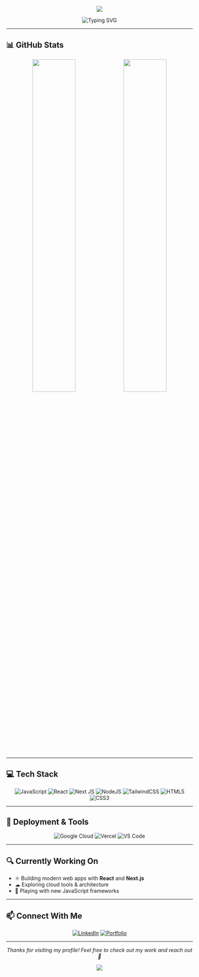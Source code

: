 <!-- Banner -->
<p align="center">
  <img src="https://capsule-render.vercel.app/api?type=waving&color=6e40c9&height=200&section=header&text=Christopher%20Vargas&fontSize=45&fontColor=ffffff&animation=fadeIn" />
</p>

<div align="center">

![Typing SVG](https://readme-typing-svg.herokuapp.com?font=Fira+Code&size=24&pause=1000&color=F7F7F7&center=true&vCenter=true&width=600&lines=Hi+there%2C+I'm+Christopher!;Full-Stack+Developer+%F0%9F%92%BB;React+%2B+Next.js+Enthusiast!;Always+Learning+%E2%9C%A8)

</div>

---

## 📊 GitHub Stats

<div align="center">
  <img width="48%" src="https://github-readme-stats.vercel.app/api/top-langs/?username=Chrisawgey&layout=compact&theme=tokyonight" />
  <img width="48%" src="https://github-profile-summary-cards.vercel.app/api/cards/profile-details?username=chrisawgey&theme=github_dark" />
</div>

---

## 💻 Tech Stack

<div align="center">

![JavaScript](https://img.shields.io/badge/javascript-%23323330.svg?style=for-the-badge&logo=javascript&logoColor=%23F7DF1E)
![React](https://img.shields.io/badge/react-%2320232a.svg?style=for-the-badge&logo=react&logoColor=%2361DAFB)
![Next JS](https://img.shields.io/badge/Next-black?style=for-the-badge&logo=next.js&logoColor=white)
![NodeJS](https://img.shields.io/badge/node.js-6DA55F?style=for-the-badge&logo=node.js&logoColor=white)
![TailwindCSS](https://img.shields.io/badge/tailwindcss-%2338B2AC.svg?style=for-the-badge&logo=tailwind-css&logoColor=white)
![HTML5](https://img.shields.io/badge/html5-%23E34F26.svg?style=for-the-badge&logo=html5&logoColor=white)
![CSS3](https://img.shields.io/badge/css3-%231572B6.svg?style=for-the-badge&logo=css3&logoColor=white)

</div>

---

## 🚀 Deployment & Tools

<div align="center">

![Google Cloud](https://img.shields.io/badge/GoogleCloud-%234285F4.svg?style=for-the-badge&logo=google-cloud&logoColor=white)
![Vercel](https://img.shields.io/badge/vercel-%23000000.svg?style=for-the-badge&logo=vercel&logoColor=white)
![VS Code](https://img.shields.io/badge/Visual%20Studio%20Code-0078d7.svg?style=for-the-badge&logo=visual-studio-code&logoColor=white)

</div>

---

## 🔍 Currently Working On

- ⚛ Building modern web apps with **React** and **Next.js**
- ☁ Exploring cloud tools & architecture
- 🧪 Playing with new JavaScript frameworks

---

## 📫 Connect With Me

<div align="center">

[![LinkedIn](https://img.shields.io/badge/linkedin-%230077B5.svg?style=for-the-badge&logo=linkedin&logoColor=white)](https://www.linkedin.com/in/chrisvpopoca/)
[![Portfolio](https://img.shields.io/badge/Portfolio-%23000000.svg?style=for-the-badge&logo=firefox&logoColor=#FF7139)](https://christopherportfolio-phi.vercel.app/)

</div>

---

<div align="center">
  <i>Thanks for visiting my profile! Feel free to check out my work and reach out 🤝</i>
</div>

<p align="center">
  <img src="https://capsule-render.vercel.app/api?type=waving&color=6e40c9&height=120&section=footer"/>
</p>
